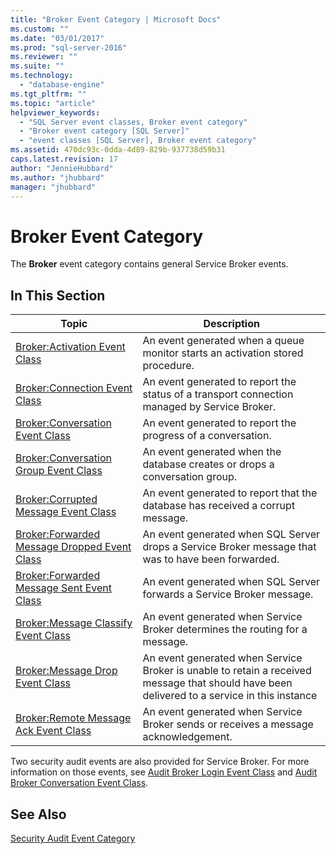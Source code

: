 ```yaml
---
title: "Broker Event Category | Microsoft Docs"
ms.custom: ""
ms.date: "03/01/2017"
ms.prod: "sql-server-2016"
ms.reviewer: ""
ms.suite: ""
ms.technology: 
  - "database-engine"
ms.tgt_pltfrm: ""
ms.topic: "article"
helpviewer_keywords: 
  - "SQL Server event classes, Broker event category"
  - "Broker event category [SQL Server]"
  - "event classes [SQL Server], Broker event category"
ms.assetid: 470dc93c-0dda-4d89-829b-937738d59b31
caps.latest.revision: 17
author: "JennieHubbard"
ms.author: "jhubbard"
manager: "jhubbard"
---
```

# Broker Event Category
  The **Broker** event category contains general Service Broker events.  
  
## In This Section  
  
|Topic|Description|  
|-----------|-----------------|  
|[Broker:Activation Event Class](../../relational-databases/event-classes/broker-activation-event-class.md)|An event generated when a queue monitor starts an activation stored procedure.|  
|[Broker:Connection Event Class](../../relational-databases/event-classes/broker-connection-event-class.md)|An event generated to report the status of a transport connection managed by Service Broker.|  
|[Broker:Conversation Event Class](../../relational-databases/event-classes/broker-conversation-event-class.md)|An event generated to report the progress of a conversation.|  
|[Broker:Conversation Group Event Class](../../relational-databases/event-classes/broker-conversation-group-event-class.md)|An event generated when the database creates or drops a conversation group.|  
|[Broker:Corrupted Message Event Class](../../relational-databases/event-classes/broker-corrupted-message-event-class.md)|An event generated to report that the database has received a corrupt message.|  
|[Broker:Forwarded Message Dropped Event Class](../../relational-databases/event-classes/broker-forwarded-message-dropped-event-class.md)|An event generated when SQL Server drops a Service Broker message that was to have been forwarded.|  
|[Broker:Forwarded Message Sent Event Class](../../relational-databases/event-classes/broker-forwarded-message-sent-event-class.md)|An event generated when SQL Server forwards a Service Broker message.|  
|[Broker:Message Classify Event Class](../../relational-databases/event-classes/broker-message-classify-event-class.md)|An event generated when Service Broker determines the routing for a message.|  
|[Broker:Message Drop Event Class](../../relational-databases/event-classes/broker-message-drop-event-class.md)|An event generated when Service Broker is unable to retain a received message that should have been delivered to a service in this instance|  
|[Broker:Remote Message Ack Event Class](../../relational-databases/event-classes/broker-remote-message-ack-event-class.md)|An event generated when Service Broker sends or receives a message acknowledgement.|  
  
 Two security audit events are also provided for Service Broker. For more information on those events, see [Audit Broker Login Event Class](../../relational-databases/event-classes/audit-broker-login-event-class.md) and [Audit Broker Conversation Event Class](../../relational-databases/event-classes/audit-broker-conversation-event-class.md).  
  
## See Also  
 [Security Audit Event Category](../../analysis-services/trace-events/security-audit-event-category.md)  
  
  